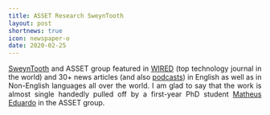 ```yaml
---
title: ASSET Research SweynTooth
layout: post
shortnews: true
icon: newspaper-o
date: 2020-02-25
---
```

<p style="text-align:justify">
<a href="https://asset-group.github.io/disclosures/sweyntooth/">SweynTooth</a> and ASSET group 
featured in <a href="https://www.wired.com/story/bluetooth-flaws-ble-internet-of-things-pacemakers">WIRED</a> 
(top technology journal in the world) and 30+ news articles (and also <a href="https://twit.tv/shows/security-now/episodes/754">podcasts</a>) 
in English as well as in Non-English languages all over the world. I am glad to say that the work is almost single handedly pulled 
off by a first-year PhD student <a href="https://matheus-garbelini.github.io/home/">Matheus Eduardo</a> 
in the ASSET group. 
</p> 
